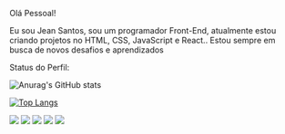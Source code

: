 Olá Pessoal!

Eu sou Jean Santos, sou um programador Front-End, atualmente estou criando projetos no HTML, CSS, JavaScript e React..
Estou sempre em busca de novos desafios e aprendizados

Status do Perfil:



![Anurag's GitHub stats](https://github-readme-stats.vercel.app/api?username=jzzn96&show_icons=true&theme=transparent)

[![Top Langs](https://github-readme-stats.vercel.app/api/top-langs/?username=jzzn96&layout=compact&show_icons=true&theme=transparent)](https://github.com/jzzn96/github-readme-stats)










<img src="https://img.shields.io/badge/GitHub-100000?style=for-the-badge&logo=github&logoColor=white">  <img src="https://img.shields.io/badge/JSS-F7DF1E?style=for-the-badge&logo=JSS&logoColor=white">  <img src="https://img.shields.io/badge/React-20232A?style=for-the-badge&logo=react&logoColor=61DAFB">  <img src="https://img.shields.io/badge/HTML-239120?style=for-the-badge&logo=html5&logoColor=white">  <img src="https://img.shields.io/badge/CSS-239120?&style=for-the-badge&logo=css3&logoColor=white">






